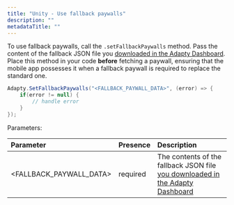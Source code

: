 ```yaml
---
title: "Unity - Use fallback paywalls"
description: ""
metadataTitle: ""
---
```


To use fallback paywalls, call the `.setFallbackPaywalls` method. Pass the content of the fallback JSON file you [downloaded in the Adapty Dashboard](fallback-paywalls#download-fallback-paywalls-as-a-file-in-the-adapty-dashboard). Place this method in your code **before** fetching a paywall, ensuring that the mobile app possesses it when a fallback paywall is required to replace the standard one.

```csharp Unity
Adapty.SetFallbackPaywalls("<FALLBACK_PAYWALL_DATA>", (error) => {
    if(error != null) {
        // handle error
    }
});
```

Parameters:

| Parameter                | Presence | Description                                                                                                                                                         |
| :----------------------- | :------- | :------------------------------------------------------------------------------------------------------------------------------------------------------------------ |
| \<FALLBACK_PAYWALL_DATA> | required | The contents of the fallback JSON file [you downloaded in the Adapty Dashboard](fallback-paywalls#download-fallback-paywalls-as-a-file-in-the-adapty-dashboard) |